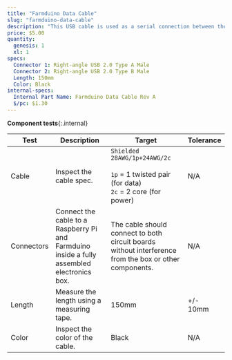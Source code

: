 ```yaml
---
title: "Farmduino Data Cable"
slug: "farmduino-data-cable"
description: "This USB cable is used as a serial connection between the Raspberry Pi and the Farmduino."
price: $5.00
quantity:
  genesis: 1
  xl: 1
specs:
  Connector 1: Right-angle USB 2.0 Type A Male
  Connector 2: Right-angle USB 2.0 Type B Male
  Length: 150mm
  Color: Black
internal-specs:
  Internal Part Name: Farmduino Data Cable Rev A
  $/pc: $1.30
---
```


**Component tests**{:.internal}

|Test         |Description  |Target       |Tolerance    |
|-------------|-------------|-------------|-------------|
|Cable        |Inspect the cable spec.|`Shielded 28AWG/1p+24AWG/2c`<br><br>`1p` = 1 twisted pair (for data)<br>`2c` = 2 core (for power)|N/A
|Connectors   |Connect the cable to a Raspberry Pi and Farmduino inside a fully assembled electronics box.|The cable should connect to both circuit boards without interference from the box or other components.|N/A
|Length       |Measure the length using a measuring tape.|150mm|+/- 10mm
|Color        |Inspect the color of the cable.|Black|N/A
